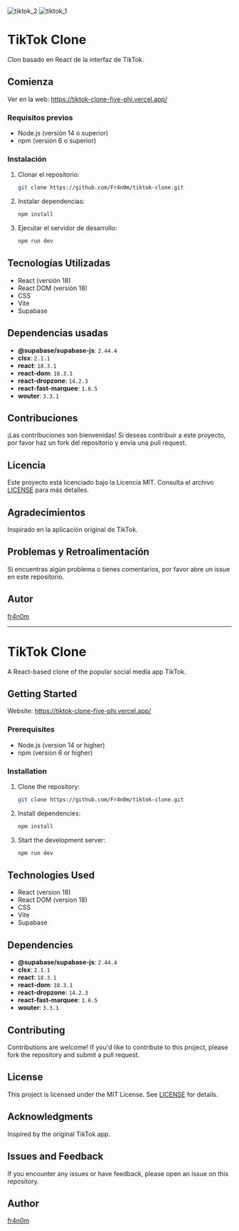 ![tiktok_2](https://github.com/user-attachments/assets/623473e0-da7c-4ba5-b222-0daaa6104739)
![tiktok_1](https://github.com/user-attachments/assets/414c6a16-fe03-4c96-ae89-604ba72dff4a)

# TikTok Clone

Clon basado en React de la interfaz de TikTok.

## Comienza

Ver en la web: https://tiktok-clone-five-phi.vercel.app/

### Requisitos previos

- Node.js (versión 14 o superior)
- npm (versión 6 o superior)

### Instalación

1. Clonar el repositorio:

   ```bash
   git clone https://github.com/Fr4n0m/tiktok-clone.git
   ```

2. Instalar dependencias:

   ```bash
   npm install
   ```

3. Ejecutar el servidor de desarrollo:

   ```bash
   npm run dev
   ```

## Tecnologías Utilizadas

- React (versión 18)
- React DOM (versión 18)
- CSS
- Vite
- Supabase

## Dependencias usadas

- **@supabase/supabase-js**: `2.44.4`
- **clsx**: `2.1.1`
- **react**: `18.3.1`
- **react-dom**: `18.3.1`
- **react-dropzone**: `14.2.3`
- **react-fast-marquee**: `1.6.5`
- **wouter**: `3.3.1`

## Contribuciones

¡Las contribuciones son bienvenidas! Si deseas contribuir a este proyecto, por favor haz un fork del repositorio y envía una pull request.

## Licencia

Este proyecto está licenciado bajo la Licencia MIT. Consulta el archivo [LICENSE](LICENSE) para más detalles.

## Agradecimientos

Inspirado en la aplicación original de TikTok.

## Problemas y Retroalimentación

Si encuentras algún problema o tienes comentarios, por favor abre un issue en este repositorio.

## Autor

[fr4n0m](https://github.com/Fr4n0m)

---

# TikTok Clone

A React-based clone of the popular social media app TikTok.

## Getting Started

Website: https://tiktok-clone-five-phi.vercel.app/

### Prerequisites

- Node.js (version 14 or higher)
- npm (version 6 or higher)

### Installation

1. Clone the repository:

   ```bash
   git clone https://github.com/Fr4n0m/tiktok-clone.git
   ```

2. Install dependencies:

   ```bash
   npm install
   ```

3. Start the development server:

   ```bash
   npm run dev
   ```

## Technologies Used

- React (version 18)
- React DOM (version 18)
- CSS
- Vite
- Supabase

## Dependencies

- **@supabase/supabase-js**: `2.44.4`
- **clsx**: `2.1.1`
- **react**: `18.3.1`
- **react-dom**: `18.3.1`
- **react-dropzone**: `14.2.3`
- **react-fast-marquee**: `1.6.5`
- **wouter**: `3.3.1`

## Contributing

Contributions are welcome! If you'd like to contribute to this project, please fork the repository and submit a pull request.

## License

This project is licensed under the MIT License. See [LICENSE](LICENSE) for details.

## Acknowledgments

Inspired by the original TikTok app.

## Issues and Feedback

If you encounter any issues or have feedback, please open an issue on this repository.

## Author

[fr4n0m](https://github.com/Fr4n0m)
